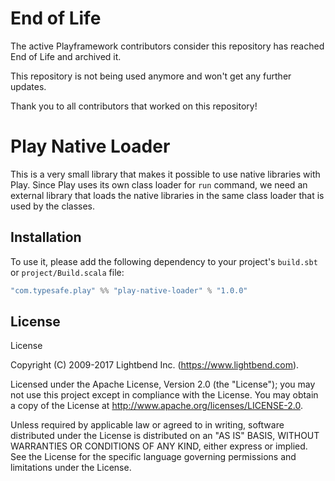# End of Life

The active Playframework contributors consider this repository has reached End of Life and archived it.

This repository is not being used anymore and won't get any further updates.

Thank you to all contributors that worked on this repository!


# Play Native Loader

This is a very small library that makes it possible to use native libraries with Play. Since Play uses its own class loader for `run` command, we need an external library that loads the native libraries in the same class loader that is used by the classes.


## Installation

To use it, please add the following dependency to your project's `build.sbt` or `project/Build.scala` file:

```scala
"com.typesafe.play" %% "play-native-loader" % "1.0.0"
```

## License

License

Copyright (C) 2009-2017 Lightbend Inc. (https://www.lightbend.com).

Licensed under the Apache License, Version 2.0 (the "License"); you may not use this project except in compliance with the License. You may obtain a copy of the License at http://www.apache.org/licenses/LICENSE-2.0.

Unless required by applicable law or agreed to in writing, software distributed under the License is distributed on an "AS IS" BASIS, WITHOUT WARRANTIES OR CONDITIONS OF ANY KIND, either express or implied. See the License for the specific language governing permissions and limitations under the License.

